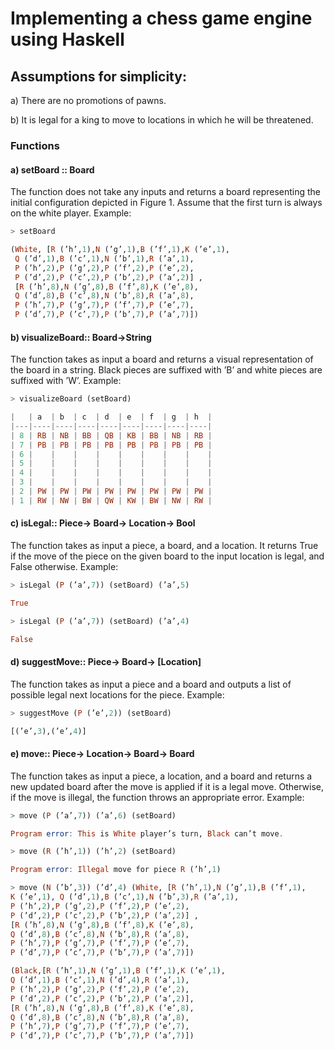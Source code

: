 # Implementing a chess game engine using Haskell

## Assumptions for simplicity:
a) There are no promotions of pawns.

b) It is legal for a king to move to locations in which he will be threatened.

### Functions

#### a) setBoard :: Board
The function does not take any inputs and returns a board representing the initial configuration depicted in Figure 1. Assume that the first turn is always on the white player. Example:
```haskell
> setBoard

(White, [R (’h’,1),N (’g’,1),B (’f’,1),K (’e’,1),
 Q (’d’,1),B (’c’,1),N (’b’,1),R (’a’,1),
 P (’h’,2),P (’g’,2),P (’f’,2),P (’e’,2),
 P (’d’,2),P (’c’,2),P (’b’,2),P (’a’,2)] ,
 [R (’h’,8),N (’g’,8),B (’f’,8),K (’e’,8),
 Q (’d’,8),B (’c’,8),N (’b’,8),R (’a’,8),
 P (’h’,7),P (’g’,7),P (’f’,7),P (’e’,7),
 P (’d’,7),P (’c’,7),P (’b’,7),P (’a’,7)])
```

#### b) visualizeBoard:: Board->String
The function takes as input a board and returns a visual representation of the board in a string. Black pieces are suffixed with ’B’ and white pieces are suffixed with ’W’. Example:
```haskell
> visualizeBoard (setBoard)

|   | a  | b  | c  | d  | e  | f  | g  | h  |
|---|----|----|----|----|----|----|----|----|
| 8 | RB | NB | BB | QB | KB | BB | NB | RB |
| 7 | PB | PB | PB | PB | PB | PB | PB | PB |
| 6 |    |    |    |    |    |    |    |    |
| 5 |    |    |    |    |    |    |    |    |
| 4 |    |    |    |    |    |    |    |    |
| 3 |    |    |    |    |    |    |    |    |
| 2 | PW | PW | PW | PW | PW | PW | PW | PW |
| 1 | RW | NW | BW | QW | KW | BW | NW | RW |
```

#### c) isLegal:: Piece-> Board-> Location-> Bool
The function takes as input a piece, a board, and a location. It returns True if the move of the piece on the given board to the input location is legal, and False otherwise. Example:
```haskell
> isLegal (P (’a’,7)) (setBoard) (’a’,5)

True

> isLegal (P (’a’,7)) (setBoard) (’a’,4)

False
```
#### d) suggestMove:: Piece-> Board-> [Location]
The function takes as input a piece and a board and outputs a list of possible legal next locations for the piece. Example:
```haskell
> suggestMove (P (’e’,2)) (setBoard)

[(’e’,3),(’e’,4)]
```

#### e) move:: Piece-> Location-> Board-> Board
The function takes as input a piece, a location, and a board and returns a new updated board after the move is applied if it is a legal move. Otherwise, if the move is illegal, the function throws an appropriate error. Example:
```haskell
> move (P (’a’,7)) (’a’,6) (setBoard)

Program error: This is White player’s turn, Black can’t move.

> move (R (’h’,1)) (’h’,2) (setBoard)

Program error: Illegal move for piece R (’h’,1)

> move (N (’b’,3)) (’d’,4) (White, [R (’h’,1),N (’g’,1),B (’f’,1),
K (’e’,1), Q (’d’,1),B (’c’,1),N (’b’,3),R (’a’,1),
P (’h’,2),P (’g’,2),P (’f’,2),P (’e’,2),
P (’d’,2),P (’c’,2),P (’b’,2),P (’a’,2)] ,
[R (’h’,8),N (’g’,8),B (’f’,8),K (’e’,8),
Q (’d’,8),B (’c’,8),N (’b’,8),R (’a’,8),
P (’h’,7),P (’g’,7),P (’f’,7),P (’e’,7),
P (’d’,7),P (’c’,7),P (’b’,7),P (’a’,7)])

(Black,[R (’h’,1),N (’g’,1),B (’f’,1),K (’e’,1),
Q (’d’,1),B (’c’,1),N (’d’,4),R (’a’,1),
P (’h’,2),P (’g’,2),P (’f’,2),P (’e’,2),
P (’d’,2),P (’c’,2),P (’b’,2),P (’a’,2)],
[R (’h’,8),N (’g’,8),B (’f’,8),K (’e’,8),
Q (’d’,8),B (’c’,8),N (’b’,8),R (’a’,8),
P (’h’,7),P (’g’,7),P (’f’,7),P (’e’,7),
P (’d’,7),P (’c’,7),P (’b’,7),P (’a’,7)])
```
